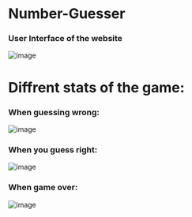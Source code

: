 # Number-Guesser

### User Interface of the website
![image](https://user-images.githubusercontent.com/74427567/133117916-910c0a49-92b2-42d6-844f-45c33b63f34c.png)
# Diffrent stats of the game:

### When guessing wrong:
![image](https://user-images.githubusercontent.com/74427567/133118082-586987fc-2f29-4f0a-9bef-a0c4da6bbd07.png)

### When you guess right:
![image](https://user-images.githubusercontent.com/74427567/133118176-505e8eda-4006-45a0-a5c7-573f762c2aeb.png)

### When game over:
![image](https://user-images.githubusercontent.com/74427567/133118333-b71ef911-cf2e-422e-83af-3292772752cc.png)
